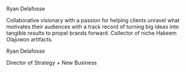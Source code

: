 Ryan Delafosse

Collaborative visionary with a passion for helping clients unravel what motivates their audiences with a track record of turning big ideas into tangible results to propel brands forward. Collector of niche Hakeem Olajuwon artifacts.

Ryan Delafosse

Director of Strategy + New Business